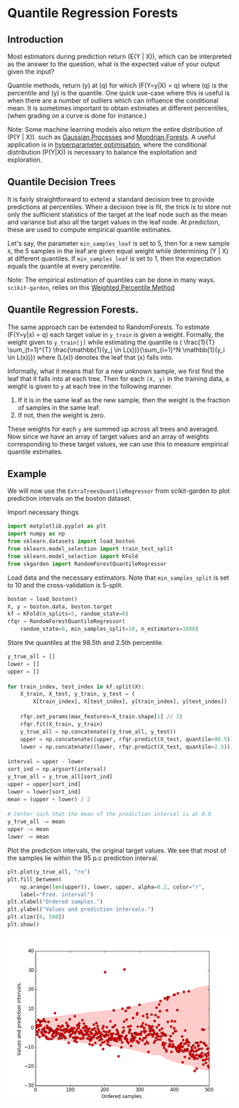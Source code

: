 # Quantile Regression Forests

## Introduction
Most estimators during prediction return \(E(Y | X)\), which can be interpreted as the
answer to the question, what is the expected value of your output given the input?

Quantile methods, return \(y\) at \(q\) for which \(F(Y=y|X) = q\) where \(q\)
is the percentile and \(y\) is the quantile. One quick
use-case where this is useful is when there are a number of outliers which can influence
the conditional mean. It is sometimes important to obtain estimates at different
percentiles, (when grading on a curve is done for instance.)

Note: Some machine learning models also return the entire distribution of \(P(Y | X)\).
such as [Gaussian Processes](https://scikit-optimize.github.io/learning/index.html#skopt.learning.GaussianProcessRegressor) and
[Mondrian Forests](https://scikit-garden.github.io/api/#skgardenmondrianmondrianforestregressor). A useful application is in
[hyperparameter optimisation](https://scikit-optimize.github.io/notebooks/hyperparameter-optimization.html), where the conditional distribution \(P(Y|X)\) is
necessary to balance the exploitation and exploration.

## Quantile Decision Trees
It is fairly straightforward to extend a standard decision tree to provide
predictions at percentiles. When a decision tree is fit, the trick is to
store not only the sufficient statistics of the target at the leaf node
such as the mean and variance but also all the target values in the leaf node.
At prediction, these are used to compute empirical quantile estimates.

Let's say, the parameter `min_samples_leaf` is set to 5, then for a new sample
`X`, the 5 samples in the leaf are given equal weight while determining
\(Y | X\) at different quantiles. If `min_samples_leaf` is set to 1, then
the expectation equals the quantile at every percentile.

Note: The empirical estimation of quantiles can be done in many ways.
`scikit-garden`, relies on this [Weighted Percentile Method](https://en.wikipedia.org/wiki/Percentile#The_Weighted_Percentile_method)

## Quantile Regression Forests.
The same approach can be extended to RandomForests. To estimate \(F(Y=y|x) = q\)
each target value in `y_train` is given a weight. Formally, the weight given to
`y_train[j]` while estimating the quantile is \( \frac{1}{T} \sum_{t=1}^{T} \frac{\mathbb{1}(y_j \in L(x))}{\sum_{i=1}^N \mathbb{1}(y_i \in L(x))}\) where \(L(x)\) denotes the leaf
that \(x\) falls into.

Informally, what it means that for a new unknown sample, we first find the leaf that it
falls into at each tree. Then for each `(X, y)` in the training data, a weight is
given to `y` at each tree in the following manner.

1. If it is in the same leaf as the new sample, then the weight is the fraction
of samples in the same leaf.
2. If not, then the weight is zero.

These weights for each `y` are summed up across all trees and averaged.
Now since we have an array of target values and an array of weights corresponding
to these target values, we can use this to measure empirical quantile estimates.

## Example
We will now use the `ExtraTreesQuantileRegressor` from scikit-garden to plot
prediction intervals on the boston dataset.

Import necessary things
```python
import matplotlib.pyplot as plt
import numpy as np
from sklearn.datasets import load_boston
from sklearn.model_selection import train_test_split
from sklearn.model_selection import KFold
from skgarden import RandomForestQuantileRegressor
```

Load data and the necessary estimators. Note that `min_samples_split`
is set to 10 and the cross-validation is 5-split.

```python
boston = load_boston()
X, y = boston.data, boston.target
kf = KFold(n_splits=5, random_state=0)
rfqr = RandomForestQuantileRegressor(
    random_state=0, min_samples_split=10, n_estimators=1000)
```

Store the quantiles at the 98.5th and 2.5th percentile.

```python
y_true_all = []
lower = []
upper = []

for train_index, test_index in kf.split(X):
    X_train, X_test, y_train, y_test = (
        X[train_index], X[test_index], y[train_index], y[test_index])

    rfqr.set_params(max_features=X_train.shape[1] // 3)
    rfqr.fit(X_train, y_train)
    y_true_all = np.concatenate((y_true_all, y_test))
    upper = np.concatenate((upper, rfqr.predict(X_test, quantile=98.5)))
    lower = np.concatenate((lower, rfqr.predict(X_test, quantile=2.5)))

interval = upper - lower
sort_ind = np.argsort(interval)
y_true_all = y_true_all[sort_ind]
upper = upper[sort_ind]
lower = lower[sort_ind]
mean = (upper + lower) / 2

# Center such that the mean of the prediction interval is at 0.0
y_true_all -= mean
upper -= mean
lower -= mean
```

Plot the prediction intervals, the original target values. We see that most
of the samples lie within the 95 p.c prediction interval.

```python
plt.plot(y_true_all, "ro")
plt.fill_between(
    np.arange(len(upper)), lower, upper, alpha=0.2, color="r",
    label="Pred. interval")
plt.xlabel("Ordered samples.")
plt.ylabel("Values and prediction intervals.")
plt.xlim([0, 500])
plt.show()
```

![png](../quantile/boston.png)
